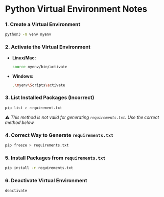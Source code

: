 # **Python Virtual Environment Notes**

### **1. Create a Virtual Environment**

```bash
python3 -m venv myenv
```

### **2. Activate the Virtual Environment**

- **Linux/Mac:**
  ```bash
  source myenv/bin/activate
  ```
- **Windows:**
  ```bash
  .\myenv\Scripts\activate
  ```

### **3. List Installed Packages (Incorrect)**

```bash
pip list > requirement.txt
```

⚠️ _This method is not valid for generating `requirements.txt`. Use the correct method below._

### **4. Correct Way to Generate `requirements.txt`**
```bash
pip freeze > requirements.txt
```

### **5. Install Packages from `requirements.txt`**

```bash
pip install -r requirements.txt
```

### **6. Deactivate Virtual Environment**

```bash
deactivate
```
